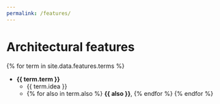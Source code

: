 ```yaml
---
permalink: /features/
---
```

# Architectural features

{% for term in site.data.features.terms %}
  * **{{ term.term }}**
    * {{ term.idea }}
    * {% for also in term.also %} __{{ also }}__, {% endfor %}
{% endfor %}
  
<!--
<ul>
{% for term in site.data.features.terms %}
  <li>
      {{ term.term }}
  </li>
  <li>
      {{ term.definition }}
  </li>
{% endfor %}
</ul>
-->

<!--
{% for term in site.data.features.terms %}
  * {{ term.term }}: {{ term.definition }}
{% endfor %}
-->


